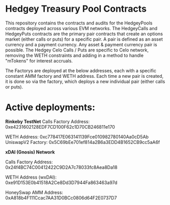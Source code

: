 # Hedgey Treasury Pool Contracts

This repository contains the contracts and audits for the HedgeyPools contracts deployed across various EVM networks. 
The HedgeyCalls and HedgeyPuts contracts are the primary pair contracts that create an options market (either calls or puts) for a specific pair. 
A pair is defined as an asset currency and a payment currency. Any asset & payment currency pair is possible. 
The Hedgey Celo Calls / Puts are specific to Celo network, removing the WETH constraints and adding in a method to handle "mTokens" for interest accruals. 

The Factorys are deployed at the below addresses, each with a specific constant AMM factory and WETH address. 
Each time a new pair is created, it is done so via the factory, which deploys a new individual pair (either calls or puts). 



# Active deployments:

**Rinkeby TestNet**
Calls Factory Address: 0xe4231602128EDF7CD100F62c1D70CB246811e170

WETH Address: 0xc778417E063141139Fce010982780140Aa0cD5Ab
UniswapV2 Factory: 0x5C69bEe701ef814a2B6a3EDD4B1652CB9cc5aA6f

**xDAI (Gnosis) Network**

Calls Factory Address: 0x24f4BC74C00412422C9D2A7c78033fc8Aea8Da18


WETH Address (wxDAI): 0xe91D153E0b41518A2Ce8Dd3D7944Fa863463a97d

HoneySwap AMM Address: 0xA818b4F111Ccac7AA31D0BCc0806d64F2E0737D7

